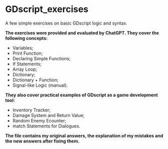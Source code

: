 # GDscript_exercises
A few simple exercises on basic GDscript logic and syntax.

**The exercises were provided and evaluated by ChatGPT. They cover the following concepts:**

- Variables;
- Print Function;
- Declaring Simple Functions;
- If Statements;
- Array Loop;
- Dictionary;
- Dictionary + Function;
- Signal-like Logic (manual).

**They also cover practical examples of GDscript as a game development tool:**

- Inventory Tracker;
- Damage System and Return Value;
- Random Enemy Ecounter;
- match Statements for Dialogues.

**The file contains my original answers, the explanation of my mistakes and the new answers after fixing them.**
